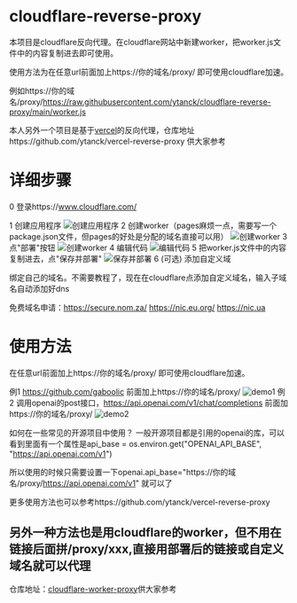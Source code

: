# cloudflare-reverse-proxy

本项目是cloudflare反向代理。在cloudflare网站中新建worker，把worker.js文件中的内容复制进去即可使用。

使用方法为在任意url前面加上https://你的域名/proxy/ 即可使用cloudflare加速。

例如https://你的域名/proxy/https://raw.githubusercontent.com/ytanck/cloudflare-reverse-proxy/main/worker.js

本人另外一个项目是基于[vercel](https://vercel.com/)的反向代理，仓库地址https://github.com/ytanck/vercel-reverse-proxy 供大家参考

# 详细步骤

0 登录https://www.cloudflare.com/

1 创建应用程序
![创建应用程序](img/1createapp.png)
2 创建worker（pages麻烦一点，需要写一个package.json文件，但pages的好处是分配的域名直接可以用）
![创建worker](img/2createworker.png)
3 点"部署"按钮
![创建worker](img/3deploy.png)
4 编辑代码
![编辑代码](img/4update.png)
5 把worker.js文件中的内容复制进去，点"保存并部署"
![保存并部署](img/5save.png)
6 (可选) 添加自定义域

绑定自己的域名。不需要教程了，现在在cloudflare点添加自定义域名，输入子域名自动添加好dns

免费域名申请：https://secure.nom.za/  https://nic.eu.org/   https://nic.ua


# 使用方法

在任意url前面加上https://你的域名/proxy/ 即可使用cloudflare加速。

例1 https://github.com/gaboolic 前面加上https://你的域名/proxy/
![demo1](img/demo1.png)
例2 调用openai的post接口，https://api.openai.com/v1/chat/completions 前面加https://你的域名/proxy/
![demo2](img/demo2.png)

如何在一些常见的开源项目中使用？
一般开源项目都是引用的openai的库，可以看到里面有一个属性是api_base = os.environ.get("OPENAI_API_BASE", "https://api.openai.com/v1")

所以使用的时候只需要设置一下openai.api_base="https://你的域名/proxy/https://api.openai.com/v1" 就可以了

更多使用方法也可以参考https://github.com/ytanck/vercel-reverse-proxy 

## 另外一种方法也是用cloudflare的worker，但不用在链接后面拼/proxy/xxx,直接用部署后的链接或自定义域名就可以代理

仓库地址：[cloudflare-worker-proxy](https://github.com/ytanck/cloudflare-worker-proxy)供大家参考
